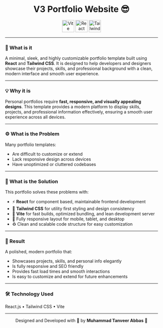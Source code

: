 <div align="center">

<br/>

<h1 align="center">V3 Portfolio Website 😎</h1>

<div align="center">
  <img src="https://img.shields.io/badge/Vite-646CFF?logo=vite&logoColor=white&style=for-the-badge" height="40" alt="Vite logo" />
  <img src="https://img.shields.io/badge/React-61DAFB?logo=react&logoColor=black&style=for-the-badge" height="40" alt="React logo" />
  <img src="https://img.shields.io/badge/Tailwind%20CSS-06B6D4?logo=tailwindcss&logoColor=black&style=for-the-badge" height="40" alt="Tailwind CSS logo" />
</div>

</div>

---

### 🧠 What is it

A minimal, sleek, and highly customizable portfolio template built using **React** and **Tailwind CSS**.
It is designed to help developers and designers showcase their projects, skills, and professional background with a clean, modern interface and smooth user experience.

---

### 💡 Why it is

Personal portfolios require **fast, responsive, and visually appealing designs**.
This template provides a modern platform to display skills, projects, and professional information effectively, ensuring a smooth user experience across all devices.

---

### ⚙️ What is the Problem

Many portfolio templates:

- Are difficult to customize or extend
- Lack responsive design across devices
- Have unoptimized or cluttered codebases

---

### 🧩 What is the Solution

This portfolio solves these problems with:

- ⚡ **React** for component based, maintainable frontend development
- 🎨 **Tailwind CSS** for utility first styling and design consistency
- 🧠 **Vite** for fast builds, optimized bundling, and lean development server
- 📱 Fully responsive layout for mobile, tablet, and desktop
- ♻️ Clean and scalable code structure for easy customization

---

### 🚀 Result

A polished, modern portfolio that:

- Showcases projects, skills, and personal info elegantly
- Is fully responsive and SEO friendly
- Provides fast load times and smooth interactions
- Is easy to customize and extend for future enhancements

---

### 🛠️ Technology Used

React.js • Tailwind CSS • Vite

---

<div align="center">

Designed and Developed with 🧠 by **Muhammad Tanveer Abbas** 🌟

</div>

